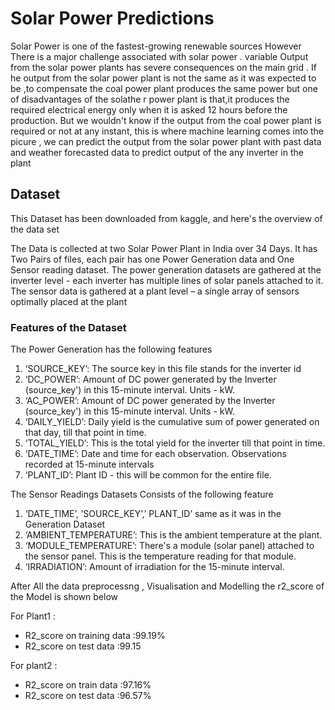 # Solar Power Predictions

Solar Power is one of the fastest-growing renewable sources However There is a major challenge associated with solar power . variable Output from the solar power plants has severe consequences on the main grid . If he output from the solar power plant is not the same as it was expected to be ,to compensate the coal power plant produces the same power but one of disadvantages of the solathe r power plant is that,it produces the required electrical energy only when it is asked 12 hours before the production. But we wouldn't know if the output from the coal power plant is required or not at any instant, this is where machine learning comes into the picure , we can predict the output from the solar power plant with past data and weather forecasted data to predict output of the any inverter in the plant 

## Dataset
This Dataset has been downloaded from kaggle, and here's the overview of the data set 

The Data is collected at two Solar Power Plant in India over 34 Days. It has Two Pairs of files, each pair has one Power Generation data and One Sensor reading dataset. The power generation datasets are gathered at the inverter level - each inverter has multiple lines of solar panels attached to it. The sensor data is gathered at a plant level – a single array of sensors optimally placed at the plant

### Features of the Dataset 
The Power Generation has the following features

1.	‘SOURCE_KEY’: The source key in this file stands for the inverter id 
2.	‘DC_POWER’: Amount of DC power generated by the Inverter (source_key') in this 15-minute interval. Units - kW.   
3.	‘AC_POWER’: Amount of DC power generated by the Inverter (source_key') in this 15-minute interval. Units - kW. 
4.	‘DAILY_YIELD’: Daily yield is the cumulative sum of power generated on that day, till that point in time.
5.	‘TOTAL_YIELD’: This is the total yield for the inverter till that point in time.
6.	‘DATE_TIME’:    Date and time for each observation. Observations recorded at 15-minute intervals
7.	‘PLANT_ID’: Plant ID - this will be common for the entire file.

The Sensor Readings Datasets Consists of the following feature

1.	‘DATE_TIME’, ’SOURCE_KEY’,’ PLANT_ID’ same as it was in the Generation Dataset
2.	‘AMBIENT_TEMPERATURE’: This is the ambient temperature at the plant.
3.	‘MODULE_TEMPERATURE’: There's a module (solar panel) attached to the sensor panel. This is the temperature reading for that module.
4.	‘IRRADIATION’: Amount of irradiation for the 15-minute interval.

After All the  data preprocessng , Visualisation and Modelling the r2_score of the Model is shown below 

For Plant1 :
 * R2_score on training data :99.19%
 * R2_score on test data     :99.15

For plant2 :
 * R2_score on train data    :97.16%
 * R2_score on test data     :96.57%
